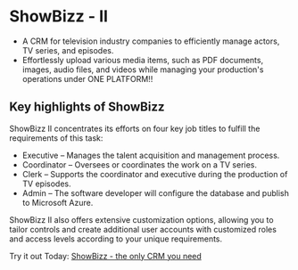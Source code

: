 # ShowBizz - II

- A CRM for television industry companies to efficiently manage actors, TV series, and episodes.
- Effortlessly upload various media items, such as PDF documents, images, audio files, and videos while managing your production's operations under ONE PLATFORM!!

## Key highlights of ShowBizz
ShowBizz II concentrates its efforts on four key job titles to fulfill the requirements of this task:

- Executive – Manages the talent acquisition and management process.
- Coordinator – Oversees or coordinates the work on a TV series.
- Clerk – Supports the coordinator and executive during the production of TV episodes.
- Admin – The software developer will configure the database and publish to Microsoft Azure.
  
ShowBizz II also offers extensive customization options, allowing you to tailor controls and create additional user accounts with customized roles and access levels according to your unique requirements.

Try it out Today: [ShowBizz - the only CRM you need](https://hsehjal-wa-web524-a6.azurewebsites.net/)

